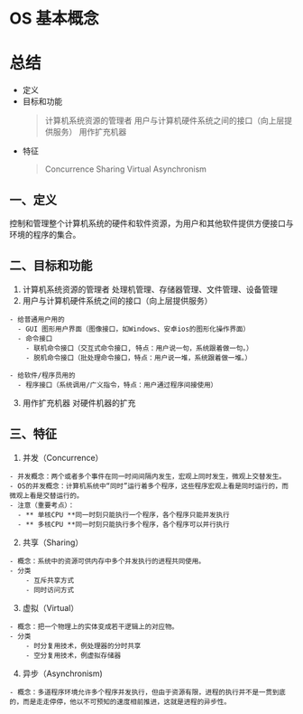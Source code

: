 # OS 基本概念

# 总结

- 定义
- 目标和功能
  > 计算机系统资源的管理者
  > 用户与计算机硬件系统之间的接口（向上层提供服务）
  > 用作扩充机器
- 特征
  > Concurrence
  > Sharing
  > Virtual
  > Asynchronism

## 一、定义

控制和管理整个计算机系统的硬件和软件资源，为用户和其他软件提供方便接口与环境的程序的集合。

## 二、目标和功能

1. 计算机系统资源的管理者
   处理机管理、存储器管理、文件管理、设备管理
2. 用户与计算机硬件系统之间的接口（向上层提供服务）

```
- 给普通用户用的
  - GUI 图形用户界面（图像接口，如Windows、安卓ios的图形化操作界面）
  - 命令接口
    - 联机命令接口（交互式命令接口, 特点：用户说一句，系统跟着做一句。）
    - 脱机命令接口（批处理命令接口，特点：用户说一堆，系统跟着做一堆。）

- 给软件/程序员用的
  - 程序接口（系统调用/广义指令，特点：用户通过程序间接使用）
```

3. 用作扩充机器
   对硬件机器的扩充

## 三、特征

1. 并发（Concurrence）

```
- 并发概念：两个或者多个事件在同一时间间隔内发生，宏观上同时发生，微观上交替发生。
- OS的并发概念：计算机系统中“同时”运行着多个程序，这些程序宏观上看是同时运行的，而微观上看是交替运行的。
- 注意（重要考点）：
  - ** 单核CPU **同一时刻只能执行一个程序，各个程序只能并发执行
  - ** 多核CPU **同一时刻只能执行多个程序，各个程序可以并行执行
```

2. 共享（Sharing）

```
- 概念：系统中的资源可供内存中多个并发执行的进程共同使用。
- 分类
    - 互斥共享方式
    - 同时访问方式
```

3. 虚拟（Virtual）

```
- 概念：把一个物理上的实体变成若干逻辑上的对应物。
- 分类
    - 时分复用技术，例处理器的分时共享
    - 空分复用技术，例虚拟存储器
```

4. 异步（Asynchronism)

```
- 概念：多道程序环境允许多个程序并发执行，但由于资源有限，进程的执行并不是一贯到底的，而是走走停停，他以不可预知的速度相前推进，这就是进程的异步性。
```

